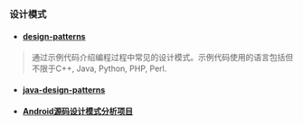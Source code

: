 ### 设计模式

* #### [design-patterns](https://github.com/oxnz/design-patterns)
> 通过示例代码介绍编程过程中常见的设计模式。示例代码使用的语言包括但不限于C++, Java, Python, PHP, Perl.

* #### [java-design-patterns](https://github.com/iluwatar/java-design-patterns)

* #### [Android源码设计模式分析项目](https://github.com/simple-android-framework-exchange/android_design_patterns_analysis)
